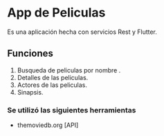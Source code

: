 # App de Peliculas

Es una aplicación hecha con servicios Rest y Flutter.
## Funciones
1.  Busqueda de peliculas por nombre .
1.  Detalles de las peliculas.
1. Actores de las peliculas.
1. Sinapsis.
### Se utilizó las siguientes herramientas
- themoviedb.org [API]

